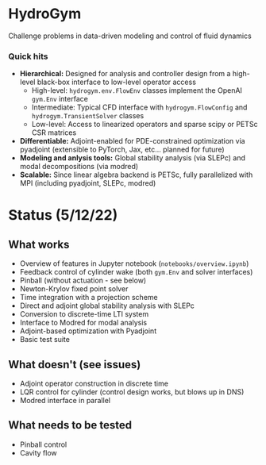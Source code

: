 # HydroGym
Challenge problems in data-driven modeling and control of fluid dynamics

### Quick hits
* __Hierarchical:__ Designed for analysis and controller design from a high-level black-box interface to low-level operator access
    - High-level: `hydrogym.env.FlowEnv` classes implement the OpenAI `gym.Env` interface
    - Intermediate: Typical CFD interface with `hydrogym.FlowConfig` and `hydrogym.TransientSolver` classes
    - Low-level: Access to linearized operators and sparse scipy or PETSc CSR matrices
* __Differentiable:__ Adjoint-enabled for PDE-constrained optimization via pyadjoint (extensible to PyTorch, Jax, etc... planned for future)
* __Modeling and anlysis tools:__ Global stability analysis (via SLEPc) and modal decompositions (via modred)
* __Scalable:__ Since linear algebra backend is PETSc, fully parallelized with MPI (including pyadjoint, SLEPc, modred)

# Status (5/12/22)
## What works
* Overview of features in Jupyter notebook (`notebooks/overview.ipynb`)
* Feedback control of cylinder wake (both `gym.Env` and solver interfaces)
* Pinball (without actuation - see below)
* Newton-Krylov fixed point solver
* Time integration with a projection scheme
* Direct and adjoint global stability analysis with SLEPc
* Conversion to discrete-time LTI system
* Interface to Modred for modal analysis
* Adjoint-based optimization with Pyadjoint
* Basic test suite

## What doesn't (see issues)
* Adjoint operator construction in discrete time
* LQR control for cylinder (control design works, but blows up in DNS)
* Modred interface in parallel

## What needs to be tested
* Pinball control
* Cavity flow